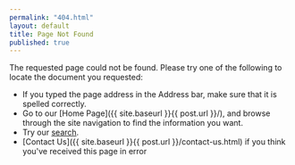 ```yaml
---
permalink: "404.html"
layout: default
title: Page Not Found
published: true
---
```


      

The requested page could not be found.  Please try one of the following to locate the document you requested:

*   If you typed the page address in the Address bar, make sure that it is spelled correctly.
*   Go to our [Home Page]({{ site.baseurl }}{{ post.url }}/), and browse through the site navigation to find the information you want.
*   Try our [search](http://search.usa.gov/search?utf8=✓&affiliate=selectusa&query=&commit.x=53&commit.y=11&commit=Search).
*   [Contact Us]({{ site.baseurl }}{{ post.url }}/contact-us.html) if you think you've received this page in error  